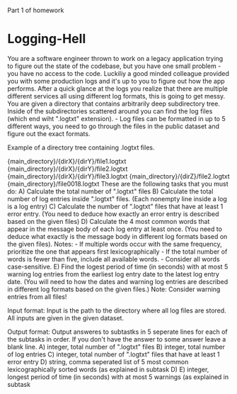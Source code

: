 Part 1 of homework

# Logging-Hell
You are a software engineer thrown to work on a legacy application trying to figure out the state of the codebase, but you have one small problem - you have no access to the code. Luckiliy a good minded colleague provided you with some production logs and it's up to you to figure out how the app performs. After a quick glance at the logs you realize that there are multiple different services all using different log formats, this is going to get messy. You are given a directory that contains arbitrarily deep subdirectory tree. Inside of the subdirectories scattered around you can find the log files (which end wiht ".logtxt" extension). - Log files can be formatted in up to 5 different ways, you need to go through the files in the public dataset and figure out the exact formats.

Example of a directory tree containing .logtxt files.

{main_directory}/{dirX}/{dirY}/file1.logtxt
{main_directory}/{dirX}/{dirY}/file2.logtxt
{main_directory}/{dirX}/{dirY}/file3.logtxt
{main_directory}/{dirZ}/file2.logtxt
{main_directory}/file0018.logtxt
These are the following tasks that you must do: 
A) Calculate the total number of ".logtxt" files 
B) Calculate the total number of log entries inside ".logtxt" files. (Each nonempty line inside a log is a log entry) 
C) Calculate the number of ".logtxt" files that have at least 1 error entry. (You need to deduce how exactly an error entry is described based on the given files) 
D) Calculate the 4 most common words that appear in the message body of each log entry at least once. (You need to deduce what exactly is the message body in different log formats based on the given files). Notes: - If multiple words occur with the same frequency, prioritize the one that appears first lexicographically - If the total number of words is fewer than five, include all available words. - Consider all words case-sensitive. 
E) Find the logest period of time (in seconds) with at most 5 warning log entries from the earliest log entry date to the latest log entry date. (You will need to how the dates and warning log entries are described in different log formats based on the given files.) Note: Consider warning entries from all files!

Input format: Input is the path to the directory where all log files are stored. All inputs are given in the given dataset.

Output format: Output answeres to subtastks in 5 seperate lines for each of the subtasks in order. If you don't have the answer to some answer leave a blank line. A) integer, total number of ".logtxt" files B) integer, total number of log entries C) integer, total number of ".logtxt" files that have at least 1 error entry D) string, comma seperated list of 5 most common lexicographically sorted words (as explained in subtask D) E) integer, longest period of time (in seconds) with at most 5 warnings (as explained in subtask
